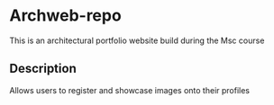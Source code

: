 # Archweb-repo

This is an architectural portfolio website build during the Msc course

## Description

Allows users to register and showcase images onto their profiles



